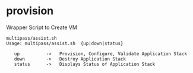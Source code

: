 # provision

Wrapper Script to Create VM

```
multipass/assist.sh 
Usage: multipass/assist.sh  {up|down|status}

   up          ->   Provision, Configure, Validate Application Stack
   down        ->   Destroy Application Stack
   status      ->   Displays Status of Application Stack
```
